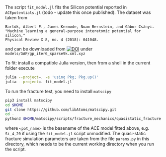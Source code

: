 The script `fit_model.jl` fits the Silicon potential reported in `ACEpotentials.jl` (todo - update this once published).
The dataset was taken from

```
Bartók, Albert P., James Kermode, Noam Bernstein, and Gábor Csányi.
"Machine learning a general-purpose interatomic potential for silicon."
Physical Review X 8, no. 4 (2018): 041048.
```

and can be downloaded from [![DOI](https://zenodo.org/badge/DOI/10.5281/zenodo.1250555.svg)](https://doi.org/10.5281/zenodo.1250555) under `models/GAP/gp_iter6_sparse9k.xml.xyz`


To fit: install a compatible Julia version, then from a shell in the current folder execute
```bash
julia --project=. -e 'using Pkg; Pkg.up()'
julia --project=. fit_model.jl
```

To run the fracture test, you need to install `matscipy`

```bash
pip3 install matscipy
cd $HOME
git clone https://github.com/libAtoms/matscipy.git
cd -
python3 $HOME/matscipy/scripts/fracture_mechanics/quasistatic_fracture.py <pot_name>
```

where `<pot_name>` is the basename of the ACE model fitted above, e.g. `Si_4_20` if using the `fit_model.jl` script unmodified. The quasi-static fracture simulation parameters are taken from the file `params.py` in this directory, which needs to be the current working directory when you run the script.
